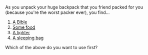 As you unpack your huge backpack that you friend packed for you (because you're the worst packer ever), you find...

1. [A Bible](./read-Bible.md)
2. [Some food](./eat-snack.md)
3. [A lighter](./make-fire.md)
4. [A sleeping bag](./sleep-early.md)

Which of the above do you want to use first?
